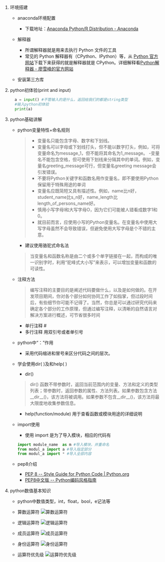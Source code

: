 1. 环境搭建
	- anaconda环境配置
		- 下载地址：[Anaconda Python/R Distribution \- Anaconda](https://www.anaconda.com/distribution/)

	- 解释器
		- 所谓解释器就是用来去执行 Python 文件的工具
		- 常见的 Python 解释器有（CPython、IPython）等，从 [Python 官方网站](https://www.python.org/downloads/)下载下来获得的就是解释器就是 CPython。详细解释看[Python解释器 \- 廖雪峰的官方网站](https://www.liaoxuefeng.com/wiki/0014316089557264a6b348958f449949df42a6d3a2e542c000/00143161198846783e33de56d4041058c3dfc7e44ee1203000)
	- 安装第三方库

2. python初体验(print and input)
   ```Python
	 a = input() #不管输入的是什么，返回给我们的都是string类型
	 #输入python初体验
	 print(a)
	 ```
3. python基础讲解
    - python变量特性+命名规则
		> - 变量名只能包含字母、数字和下划线。
		> - 变量名可以字母或下划线打头，但不能以数字打头，例如，可将变量命名为message_1，但不能将其命名为1_message。
		> -变量名不能包含空格，但可使用下划线来分隔其中的单词。例如，变量名greeting_message可行，但变量名greeting message会引发错误。
		> - 不要将Python关键字和函数名用作变量名，即不要使用Python保留用于特殊用途的单词
		> - 变量名应既简短又具有描述性。例如，name比n好，student_name比s_n好，name_length比length_of_persons_name好。
		> - 慎用小写字母l和大写字母O，因为它们可能被人错看成数字1和0。
		> - 就目前而言，应使用小写的Python变量名。在变量名中使用大写字母虽然不会导致错误，但避免使用大写字母是个不错的主意。

		- 建议使用骆驼式命名法
		> 当变量名和函数名称是由二个或多个单字链接在一起，而构成的唯一识别字时，利用“驼峰式大小写”来表示，可以增加变量和函数的可读性。

    - 注释方法
		> 编写注释的主要目的是阐述代码要做什么，以及是如何做的。在开发项目期间，你对各个部分如何协同工作了如指掌，但过段时间后，有些细节你可能不记得了。当然，你总是可以通过研究代码来确定各个部分的工作原理，但通过编写注释，以清晰的自然语言对解决方案进行概述，可节省很多时间

		- 单行注释 #
		- 多行注释 用双引号或者单引号

    - python中“：”作用
		- 采用代码缩进和冒号来区分代码之间的层次。

    - 学会使用dir( )及和help( )
		- dir()
		> dir() 函数不带参数时，返回当前范围内的变量、方法和定义的类型列表；带参数时，返回参数的属性、方法列表。如果参数包含方法__dir__()，该方法将被调用。如果参数不包含__dir__()，该方法将最大限度地收集参数信息。
		- help(function/module) 用于查看函数或模块用途的详细说明

    - import使用
		 -  使用 import 是为了导入模块，相应的代码有
		 ```Python
		 import module_name  as m #导入模块，并重命名
		 from modul_a import a #导入指定部分
		 from modul_a import * #导入全部内容
		 ```
    - pep8介绍
		 - [PEP 8 \-\- Style Guide for Python Code \| Python\.org](https://www.python.org/dev/peps/pep-0008/)
		 - [PEP8中文版 \-\- Python编码风格指南](https://python.freelycode.com/contribution/detail/47)


4. python数值基本知识
    - python中数值类型，int，float，bool，e记法等

   - 算数运算符
	 ![算数运算符 ](https://ws2.sinaimg.cn/large/006tKfTcly1g1nga0lxwrj31bm0run1h.jpg)
   - 逻辑运算符
		![逻辑运算符](https://ws4.sinaimg.cn/large/006tKfTcly1g1ng9pkh9sj31bc0co0vf.jpg)
   - 成员运算符
	 ![成员运算符](https://ws2.sinaimg.cn/large/006tKfTcly1g1ng9jcdp7j31b60acgo3.jpg)
   - 身份运算符
		![身份运算符](https://ws4.sinaimg.cn/large/006tKfTcly1g1ng9cund9j31aq0dc416.jpg)
   - 运算符优先级
	![运算符优先级](https://ws4.sinaimg.cn/large/006tKfTcly1g1ng8v45l6j314n0u0dk9.jpg)
